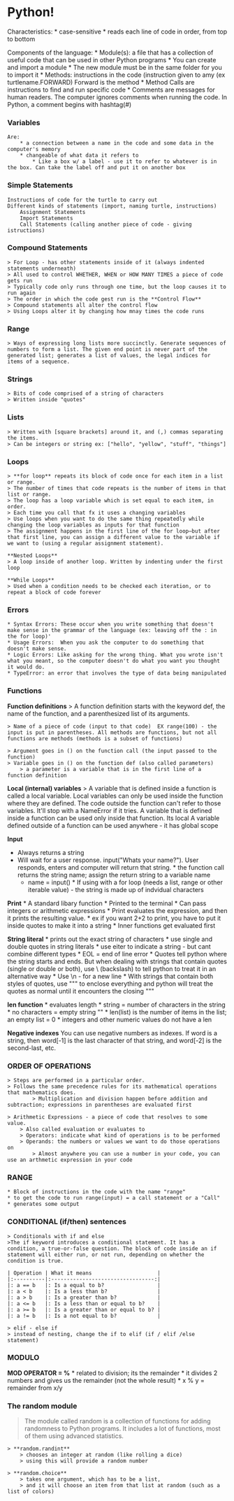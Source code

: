 # Python!

Characteristics:
	* case-sensitive
	* reads each line of code in order, from top to bottom 

Components of the language:
	* Module(s): a file that has a collection of useful code that can be used in other Python programs
		* You can create and import a module 
			* The new module must be in the same folder for you to import it 
 	* Methods: instructions in the code (instruction given to amy (ex turtlename.FORWARD) Forward is the method
	* Method Calls are instructions to find and run specific code
	* Comments are messages for human readers. The computer ignores comments when running the code. In Python, a comment begins with hashtag(#)

### Variables
	Are:
		* a connection between a name in the code and some data in the computer's memory
		* changeable of what data it refers to
			* Like a box w/ a label - use it to refer to whatever is in the box. Can take the label off and put it on another box

### Simple Statements
	Instructions of code for the turtle to carry out
	Different kinds of statements (import, naming turtle, instructions)
		Assignment Statements
		Import Statements
		Call Statements (calling another piece of code - giving istructions)

### Compound Statements
	> For Loop - has other statements inside of it (always indented statements underneath)
	> All used to control WHETHER, WHEN or HOW MANY TIMES a piece of code gets run
	> Typically code only runs through one time, but the loop causes it to run again
	> The order in which the code gest run is the **Control Flow**
	> Compound statements all alter the control flow
	> Using Loops alter it by changing how mnay times the code runs

### Range
	> Ways of expressing long lists more succinctly. Generate sequences of numbers to form a list. The given end point is never part of the generated list; generates a list of values, the legal indices for items of a sequence. 

### Strings
	> Bits of code comprised of a string of characters
	> Written inside "quotes" 

### Lists
	> Written with [square brackets] around it, and (,) commas separating the items. 
	> Can be integers or string ex: ["hello", "yellow", "stuff", "things"] 

### Loops
	
	> **for loop** repeats its block of code once for each item in a list or range. 
	> The number of times that code repeats is the number of items in that list or range. 
	> The loop has a loop variable which is set equal to each item, in order. 
	> Each time you call that fx it uses a changing variables
	> Use loops when you want to do the same thing repeatedly while changing the loop variables as inputs for that function 
	> The assignment happens in the first line of the for loop—but after that first line, you can assign a different value to the variable if we want to (using a regular assignment statement).

	**Nested Loops** 
	> A loop inside of another loop. Written by indenting under the first loop

	**While Loops**
	> Used when a condition needs to be checked each iteration, or to repeat a block of code forever

### Errors
	* Syntax Errors: These occur when you write something that doesn't make sense in the grammar of the language (ex: leaving off the : in the for loop)'
	* Usage Errors:  When you ask the computer to do something that doesn't make sense. 
	* Logic Errors: Like asking for the wrong thing. What you wrote isn't what you meant, so the computer doesn't do what you want you thought it would do.
	* TypeError: an error that involves the type of data being manipulated

### Functions

**Function definitions**
	> A function definition starts with the keyword def, the name of the function, and a parenthesized list of its arguments.

	> Name of a piece of code (input to that code)  EX range(100) - the input is put in parentheses. All methods are functions, but not all functions are methods (methods is a subset of functions)

	> Argument goes in () on the function call (the input passed to the function) 
	> Variable goes in () on the function def (also called parameters)
		> a parameter is a variable that is in the first line of a function definition

**Local (internal) variables**
	> A variable that is defined inside a function is called a local variable. Local variables can only be used inside the function where they are defined. The code outside the function can't refer to those variables. It'll stop with a NameError if it tries.
	A variable that is defined inside a function can be used only inside that function. Its local
	A variable defined outside of a function can be used anywhere - it has global scope	

**Input** 
   * Always returns a string
   * Will wait for a user response. input("Whats your name?"). User responds, enters and computer will return that string. 
	* the function call returns the string name; assign the return string to a variable name
		* name = input()
	* If using with a for loop (needs a list, range or other iterable value) - the string is made up of indvidual characters

**Print**
	* A standard libary function
	* Printed to the terminal
	* Can pass integers or arithmetic expressions
	* Print evaluates the expression, and then it prints the resulting value.
		* ex if you want 2+2 to print, you have to put it inside quotes to make it into a string
		* Inner functions get evaluated first

**String literal**
	* prints out the exact string of characters
	* use single and double quotes in string literals
		* use eiter to indicate a string - but cant combine different types
			* EOL = end of line error
	* Quotes tell python where the string starts and ends. But when dealing with strings that contain quotes (single or double or both), use \ (backslash) to tell python to treat it in an alternative way
	* Use \n - for a new line
	* With strings that contain both styles of quotes, use """ to enclose everything and python will treat the quotes as normal until it encounters the closing """

**len function** 
	* evaluates length
	* string = number of characters in the string 
	* no characters = empty string ""
	* len(list) is the number of items in the list; an empty list = 0
	* integers and other numeric values do not have a len

**Negative indexes**
You can use negative numbers as indexes. If word is a string, then word[-1] is the last character of that string, and word[-2] is the second-last, etc.


### ORDER OF OPERATIONS
	> Steps are performed in a particular order. 
	> Follows the same precedence rules for its mathematical operations that mathematics does.
			> Multiplication and division happen before addition and subtraction; expressions in parentheses are evaluated first

	> Arithmetic Expressions - a piece of code that resolves to some value. 
		> Also called evaluation or evaluates to
		> Operators: indicate what kind of operations is to be performed
		> Operands: the numbers or values we want to do those operations on
			> Almost anywhere you can use a number in your code, you can use an arthmetic expression in your code
### RANGE
	* Block of instructions in the code with the name "range" 
	* to get the code to run range(input) = a call statement or a "Call"
	* generates some output

### CONDITIONAL (if/then) sentences
	> Conditionals with if and else
	>The if keyword introduces a conditional statement. It has a condition, a true-or-false question. The block of code inside an if statement will either run, or not run, depending on whether the condition is true.

	| Operation | What it means 					|
	|:----------|:---------------------------------:|
	|: a == b	|: Is a equal to b?  				|
	|: a < b	|: Is a less than b? 				|
	|: a > b	|: Is a greater than b? 			|
	|: a <= b	|: Is a less than or equal to b? 	|
	|: a >= b	|: Is a greater than or equal to b?	|
	|: a != b	|: Is a not equal to b?				|

	> elif - else if
	> instead of nesting, change the if to elif (if / elif /else statement)
			
### MODULO
**MOD OPERATOR = %**
	* related to division; its the remainder
		* it divides 2 numbers and gives us the remainder (not the whole result)
		* x % y = remainder from x/y

### The random module
> The module called random is a collection of functions for adding randomness to Python programs. 
> It includes a lot of functions, most of them using advanced statistics.

	> **random.randint**
		> chooses an integer at random (like rolling a dice)
		> using this will provide a random number 

	> **random.choice**
		> takes one argument, which has to be a list, 
		> and it will choose an item from that list at random (such as a list of colors)